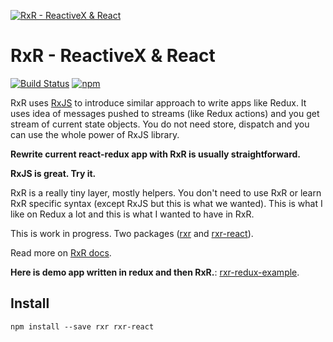 [![RxR - ReactiveX & React](https://raw.githubusercontent.com/dacz/rxr/master/logo/rxr-logo-color-100x52.png)][e76967bf]

  [e76967bf]: https://dacz.github.io/rxr/ "RxR - ReactiveX & React"

# RxR - ReactiveX & React

[![Build Status](https://travis-ci.org/dacz/rxr.svg?branch=master)](https://travis-ci.org/dacz/rxr)
[![npm](https://img.shields.io/npm/v/rxr.svg?maxAge=1000)](https://www.npmjs.com/package/rxr)

RxR uses [RxJS](https://github.com/ReactiveX/rxjs) to introduce similar approach to write apps like Redux. It uses idea of messages pushed to streams (like Redux actions) and you get stream of current state objects. You do not need store, dispatch and you can use the whole power of RxJS library.

**Rewrite current react-redux app with RxR is usually straightforward.**

**RxJS is great. Try it.**

RxR is a really tiny layer, mostly helpers. You don't need to use RxR or learn RxR specific syntax (except RxJS but this is what we wanted). This is what I like on Redux a lot and this is what I wanted to have in RxR.

This is work in progress. Two packages ([rxr](https://github.com/dacz/rxr) and [rxr-react](https://github.com/dacz/rxr-react)).

Read more on [RxR docs](http://dacz.github.io/rxr).

**Here is demo app written in redux and then RxR.**: [rxr-redux-example](https://github.com/dacz/rxr-redux-example).

## Install

```
npm install --save rxr rxr-react
```
